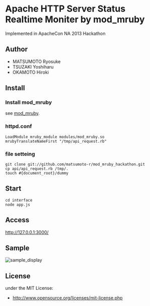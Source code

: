 # Apache HTTP Server Status Realtime Moniter by mod_mruby
Implemented in ApacheCon NA 2013 Hackathon
## Author
- MATSUMOTO Ryosuke
- TSUZAKI Yoshiharu
- OKAMOTO Hiroki

## Install
### Install mod_mruby

see [mod_mruby](https://github.com/matsumoto-r/mod_mruby).

### httpd.conf
    LoadModule mruby_module modules/mod_mruby.so
    mrubyTranslateNameFirst "/tmp/api_request.rb"

### file setteing
    git clone git://github.com/matsumoto-r/mod_mruby_hackathon.git
    cp api/api_request.rb /tmp/.
    touch #{document_root}/dummy

## Start
    cd interface
    node app.js

## Access
http://127.0.0.1:3000/

## Sample
![sample_display](https://github.com/matsumoto-r/mod_mruby_hackathon/blob/master/interface/views/sample_image.jpeg)

## License
under the MIT License:

* http://www.opensource.org/licenses/mit-license.php

